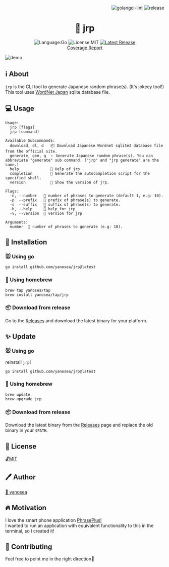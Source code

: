 <div align="right">

![golangci-lint](https://github.com/yanosea/jrp/actions/workflows/golangci-lint.yml/badge.svg)
![release](https://github.com/yanosea/jrp/actions/workflows/release.yml/badge.svg)

</div>

<div align="center">

# 🎲 jrp

![Language:Go](https://img.shields.io/static/v1?label=Language&message=Go&color=blue&style=flat-square)
![License:MIT](https://img.shields.io/static/v1?label=License&message=MIT&color=blue&style=flat-square)
[![Latest Release](https://img.shields.io/github/v/release/yanosea/jrp?style=flat-square)](https://github.com/yanosea/jrp/releases/latest)
<br/>
[Coverage Report](https://yanosea.github.io/jrp/coverage.html)

</div>

![demo](docs/demo.gif "demo")

## ℹ️ About

`jrp` is the CLI tool to generate Japanese random phrase(s). (It's jokeey tool!)  
This tool uses [WordNet Japan](https://bond-lab.github.io/wnja/jpn/downloads.html) sqlite database file.

## 💻 Usage

```
Usage:
  jrp [flags]
  jrp [command]

Available Subcommands:
  download, dl, d   📦 Download Japanese Wordnet sqlite3 database file from the official site.
  generate, gen, g  ✨ Generate Japanese random phrase(s). You can abbreviate "generate" sub command. ("jrp" and "jrp generate" are the same.)
  help              🤝 Help of jrp.
  completion        🔧 Generate the autocompletion script for the specified shell.
  version           🔖 Show the version of jrp.

Flags:
  -n, --number   🔢 number of phrases to generate (default 1, e.g: 10).
  -p  --prefix   💬 prefix of phrase(s) to generate.
  -s  --suffix   💬 suffix of phrase(s) to generate.
  -h, --help     🤝 help for jrp
  -v, --version  🔖 version for jrp

Arguments:
  number  🔢 number of phrases to generate (e.g: 10).
```

## 🔧 Installation

### 🐭 Using go

```
go install github.com/yanosea/jrp@latest
```

### 🍺 Using homebrew

```
brew tap yanosea/tap
brew install yanosea/tap/jrp
```

### 📦 Download from release

Go to the [Releases](https://github.com/yanosea/jrp/releases) and download the latest binary for your platform.

## ✨ Update

### 🐭 Using go

reinstall `jrp`!

```
go install github.com/yanosea/jrp@latest
```

### 🍺 Using homebrew

```
brew update
brew upgrade jrp
```

### 📦 Download from release

Download the latest binary from the [Releases](https://github.com/yanosea/jrp/releases) page and replace the old binary in your `$PATH`.

## 📃 License

[🔓MIT](./LICENSE)

## 🖊️ Author

[🏹 yanosea](https://github.com/yanosea)

## 🔥 Motivation

I love the smart phone application [PhrasePlus!](https://www.phraseplus.org)  
I wanted to run an application with equivalent functionality to this in the terminal, so I created it!

## 🤝 Contributing

Feel free to point me in the right direction🙏
